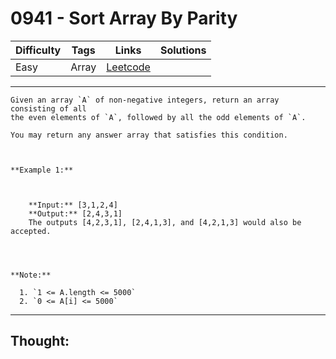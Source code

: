 # 0941 - Sort Array By Parity

Difficulty  | Tags | Links | Solutions
----------- | ---- | ----- | -----
Easy | Array | [Leetcode](https://leetcode.com/problems/sort-array-by-parity/description/) |


-----------

```
Given an array `A` of non-negative integers, return an array consisting of all
the even elements of `A`, followed by all the odd elements of `A`.

You may return any answer array that satisfies this condition.



**Example 1:**

    
    
    **Input:** [3,1,2,4]
    **Output:** [2,4,3,1]
    The outputs [4,2,3,1], [2,4,1,3], and [4,2,1,3] would also be accepted.
    



**Note:**

  1. `1 <= A.length <= 5000`
  2. `0 <= A[i] <= 5000`
```

-----------

## Thought:
